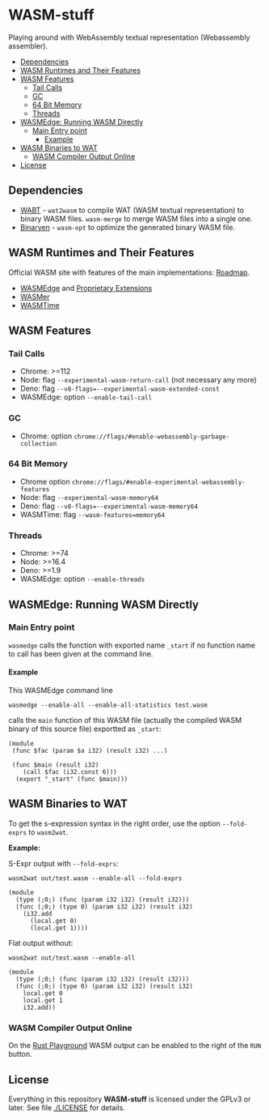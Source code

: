 # WASM-stuff

 Playing around with WebAssembly textual representation (Webassembly assembler).

- [Dependencies](#dependencies)
- [WASM Runtimes and Their Features](#wasm-runtimes-and-their-features)
- [WASM Features](#wasm-features)
  - [Tail Calls](#tail-calls)
  - [GC](#gc)
  - [64 Bit Memory](#64-bit-memory)
  - [Threads](#threads)
- [WASMEdge: Running WASM Directly](#wasmedge-running-wasm-directly)
  - [Main Entry point](#main-entry-point)
    - [Example](#example)
- [WASM Binaries to WAT](#wasm-binaries-to-wat)
  - [WASM Compiler Output Online](#wasm-compiler-output-online)
- [License](#license)

## Dependencies

- [WABT](https://github.com/WebAssembly/wabt) - `wat2wasm` to compile WAT (WASM textual representation) to binary WASM files. `wasm-merge` to merge WASM files into a single one.
- [Binaryen](https://github.com/WebAssembly/binaryen) - `wasm-opt` to optimize the generated binary WASM file.

## WASM Runtimes and Their Features

Official WASM site with features of the main implementations: [Roadmap](https://webassembly.org/roadmap/).

- [WASMEdge](https://wasmedge.org/docs/develop/wasmedge/extensions/proposals) and [Proprietary Extensions](https://wasmedge.org/docs/develop/wasmedge/extensions/unique_extensions)
- [WASMer](https://docs.wasmer.io/runtime/features#webassembly-features)
- [WASMTime](https://docs.wasmtime.dev/stability-wasm-proposals-support.html)

## WASM Features

### Tail Calls

- Chrome: >=112
- Node: flag `--experimental-wasm-return-call` (not necessary any more)
- Deno: flag `--v8-flags=--experimental-wasm-extended-const`
- WASMEdge: option `--enable-tail-call`

### GC

- Chrome: option `chrome://flags/#enable-webassembly-garbage-collection`

### 64 Bit Memory

- Chrome option `chrome://flags/#enable-experimental-webassembly-features`
- Node: flag `--experimental-wasm-memory64`
- Deno: flag `--v8-flags=--experimental-wasm-memory64`
- WASMTime: flag `--wasm-features=memory64`

### Threads

- Chrome: >=74
- Node: >=16.4
- Deno: >=1.9
- WASMEdge: option `--enable-threads`

## WASMEdge: Running WASM Directly

### Main Entry point

`wasmedge` calls the function with exported name `_start` if no function name to call has been given at the command line.

#### Example

This WASMEdge command line

```text
wasmedge --enable-all --enable-all-statistics test.wasm
```

calls the `main` function of this WASM file (actually the compiled WASM binary of this source file) exportted as `_start`:

```wasm
(module
 (func $fac (param $a i32) (result i32) ...)

 (func $main (result i32)
    (call $fac (i32.const 6)))
  (export "_start" (func $main)))
```

## WASM Binaries to WAT

To get the s-expression syntax in the right order, use the option `--fold-exprs` to `wasm2wat`.

**Example:**

S-Expr output with `--fold-exprs`:

```text
wasm2wat out/test.wasm --enable-all --fold-exprs
```

```wasm
(module
  (type (;0;) (func (param i32 i32) (result i32)))
  (func (;0;) (type 0) (param i32 i32) (result i32)
    (i32.add
      (local.get 0)
      (local.get 1))))
```

Flat output without:

```text
wasm2wat out/test.wasm --enable-all
```

```wasm
(module
  (type (;0;) (func (param i32 i32) (result i32)))
  (func (;0;) (type 0) (param i32 i32) (result i32)
    local.get 0
    local.get 1
    i32.add))
```

### WASM Compiler Output Online

On the [Rust Playground](https://play.rust-lang.org/) WASM output can be enabled to the right of the `RUN` button.

## License

Everything in this repository **WASM-stuff** is licensed under the GPLv3 or later. See file [./LICENSE](./LICENSE) for details.
